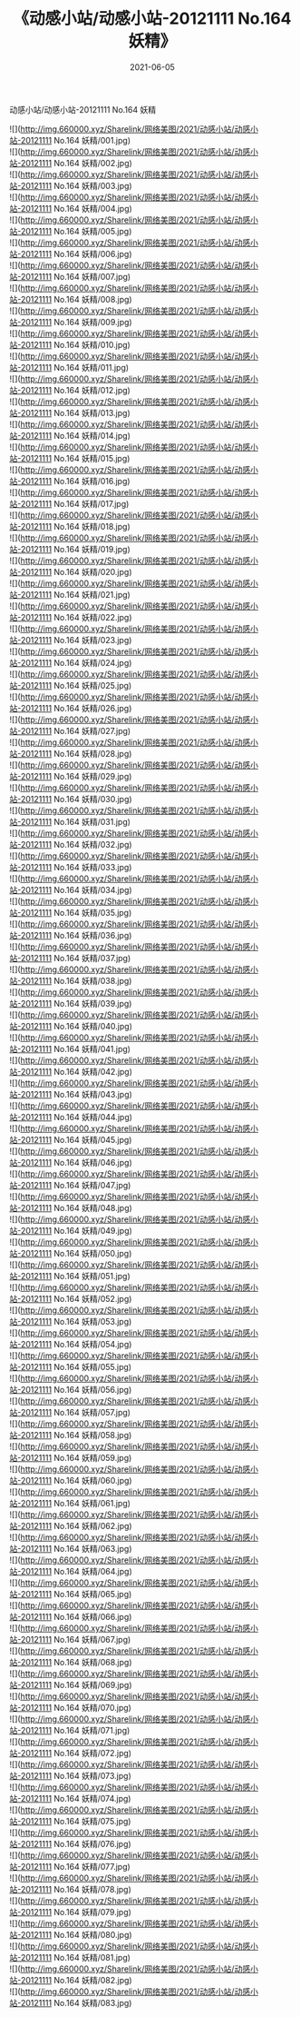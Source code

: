 ﻿---
layout: post
title:  《动感小站/动感小站-20121111 No.164 妖精》
date:   2021-06-05
img: http://img.660000.xyz/Sharelink/网络美图/2021/动感小站/动感小站-20121111 No.164 妖精/000.jpg
categories: [美女, 清纯, 唯美]
---

动感小站/动感小站-20121111 No.164 妖精

 ![](http://img.660000.xyz/Sharelink/网络美图/2021/动感小站/动感小站-20121111 No.164 妖精/001.jpg) <br>![](http://img.660000.xyz/Sharelink/网络美图/2021/动感小站/动感小站-20121111 No.164 妖精/002.jpg) <br>![](http://img.660000.xyz/Sharelink/网络美图/2021/动感小站/动感小站-20121111 No.164 妖精/003.jpg) <br>![](http://img.660000.xyz/Sharelink/网络美图/2021/动感小站/动感小站-20121111 No.164 妖精/004.jpg) <br>![](http://img.660000.xyz/Sharelink/网络美图/2021/动感小站/动感小站-20121111 No.164 妖精/005.jpg) <br>![](http://img.660000.xyz/Sharelink/网络美图/2021/动感小站/动感小站-20121111 No.164 妖精/006.jpg) <br>![](http://img.660000.xyz/Sharelink/网络美图/2021/动感小站/动感小站-20121111 No.164 妖精/007.jpg) <br>![](http://img.660000.xyz/Sharelink/网络美图/2021/动感小站/动感小站-20121111 No.164 妖精/008.jpg) <br>![](http://img.660000.xyz/Sharelink/网络美图/2021/动感小站/动感小站-20121111 No.164 妖精/009.jpg) <br>![](http://img.660000.xyz/Sharelink/网络美图/2021/动感小站/动感小站-20121111 No.164 妖精/010.jpg) <br>![](http://img.660000.xyz/Sharelink/网络美图/2021/动感小站/动感小站-20121111 No.164 妖精/011.jpg) <br>![](http://img.660000.xyz/Sharelink/网络美图/2021/动感小站/动感小站-20121111 No.164 妖精/012.jpg) <br>![](http://img.660000.xyz/Sharelink/网络美图/2021/动感小站/动感小站-20121111 No.164 妖精/013.jpg) <br>![](http://img.660000.xyz/Sharelink/网络美图/2021/动感小站/动感小站-20121111 No.164 妖精/014.jpg) <br>![](http://img.660000.xyz/Sharelink/网络美图/2021/动感小站/动感小站-20121111 No.164 妖精/015.jpg) <br>![](http://img.660000.xyz/Sharelink/网络美图/2021/动感小站/动感小站-20121111 No.164 妖精/016.jpg) <br>![](http://img.660000.xyz/Sharelink/网络美图/2021/动感小站/动感小站-20121111 No.164 妖精/017.jpg) <br>![](http://img.660000.xyz/Sharelink/网络美图/2021/动感小站/动感小站-20121111 No.164 妖精/018.jpg) <br>![](http://img.660000.xyz/Sharelink/网络美图/2021/动感小站/动感小站-20121111 No.164 妖精/019.jpg) <br>![](http://img.660000.xyz/Sharelink/网络美图/2021/动感小站/动感小站-20121111 No.164 妖精/020.jpg) <br>![](http://img.660000.xyz/Sharelink/网络美图/2021/动感小站/动感小站-20121111 No.164 妖精/021.jpg) <br>![](http://img.660000.xyz/Sharelink/网络美图/2021/动感小站/动感小站-20121111 No.164 妖精/022.jpg) <br>![](http://img.660000.xyz/Sharelink/网络美图/2021/动感小站/动感小站-20121111 No.164 妖精/023.jpg) <br>![](http://img.660000.xyz/Sharelink/网络美图/2021/动感小站/动感小站-20121111 No.164 妖精/024.jpg) <br>![](http://img.660000.xyz/Sharelink/网络美图/2021/动感小站/动感小站-20121111 No.164 妖精/025.jpg) <br>![](http://img.660000.xyz/Sharelink/网络美图/2021/动感小站/动感小站-20121111 No.164 妖精/026.jpg) <br>![](http://img.660000.xyz/Sharelink/网络美图/2021/动感小站/动感小站-20121111 No.164 妖精/027.jpg) <br>![](http://img.660000.xyz/Sharelink/网络美图/2021/动感小站/动感小站-20121111 No.164 妖精/028.jpg) <br>![](http://img.660000.xyz/Sharelink/网络美图/2021/动感小站/动感小站-20121111 No.164 妖精/029.jpg) <br>![](http://img.660000.xyz/Sharelink/网络美图/2021/动感小站/动感小站-20121111 No.164 妖精/030.jpg) <br>![](http://img.660000.xyz/Sharelink/网络美图/2021/动感小站/动感小站-20121111 No.164 妖精/031.jpg) <br>![](http://img.660000.xyz/Sharelink/网络美图/2021/动感小站/动感小站-20121111 No.164 妖精/032.jpg) <br>![](http://img.660000.xyz/Sharelink/网络美图/2021/动感小站/动感小站-20121111 No.164 妖精/033.jpg) <br>![](http://img.660000.xyz/Sharelink/网络美图/2021/动感小站/动感小站-20121111 No.164 妖精/034.jpg) <br>![](http://img.660000.xyz/Sharelink/网络美图/2021/动感小站/动感小站-20121111 No.164 妖精/035.jpg) <br>![](http://img.660000.xyz/Sharelink/网络美图/2021/动感小站/动感小站-20121111 No.164 妖精/036.jpg) <br>![](http://img.660000.xyz/Sharelink/网络美图/2021/动感小站/动感小站-20121111 No.164 妖精/037.jpg) <br>![](http://img.660000.xyz/Sharelink/网络美图/2021/动感小站/动感小站-20121111 No.164 妖精/038.jpg) <br>![](http://img.660000.xyz/Sharelink/网络美图/2021/动感小站/动感小站-20121111 No.164 妖精/039.jpg) <br>![](http://img.660000.xyz/Sharelink/网络美图/2021/动感小站/动感小站-20121111 No.164 妖精/040.jpg) <br>![](http://img.660000.xyz/Sharelink/网络美图/2021/动感小站/动感小站-20121111 No.164 妖精/041.jpg) <br>![](http://img.660000.xyz/Sharelink/网络美图/2021/动感小站/动感小站-20121111 No.164 妖精/042.jpg) <br>![](http://img.660000.xyz/Sharelink/网络美图/2021/动感小站/动感小站-20121111 No.164 妖精/043.jpg) <br>![](http://img.660000.xyz/Sharelink/网络美图/2021/动感小站/动感小站-20121111 No.164 妖精/044.jpg) <br>![](http://img.660000.xyz/Sharelink/网络美图/2021/动感小站/动感小站-20121111 No.164 妖精/045.jpg) <br>![](http://img.660000.xyz/Sharelink/网络美图/2021/动感小站/动感小站-20121111 No.164 妖精/046.jpg) <br>![](http://img.660000.xyz/Sharelink/网络美图/2021/动感小站/动感小站-20121111 No.164 妖精/047.jpg) <br>![](http://img.660000.xyz/Sharelink/网络美图/2021/动感小站/动感小站-20121111 No.164 妖精/048.jpg) <br>![](http://img.660000.xyz/Sharelink/网络美图/2021/动感小站/动感小站-20121111 No.164 妖精/049.jpg) <br>![](http://img.660000.xyz/Sharelink/网络美图/2021/动感小站/动感小站-20121111 No.164 妖精/050.jpg) <br>![](http://img.660000.xyz/Sharelink/网络美图/2021/动感小站/动感小站-20121111 No.164 妖精/051.jpg) <br>![](http://img.660000.xyz/Sharelink/网络美图/2021/动感小站/动感小站-20121111 No.164 妖精/052.jpg) <br>![](http://img.660000.xyz/Sharelink/网络美图/2021/动感小站/动感小站-20121111 No.164 妖精/053.jpg) <br>![](http://img.660000.xyz/Sharelink/网络美图/2021/动感小站/动感小站-20121111 No.164 妖精/054.jpg) <br>![](http://img.660000.xyz/Sharelink/网络美图/2021/动感小站/动感小站-20121111 No.164 妖精/055.jpg) <br>![](http://img.660000.xyz/Sharelink/网络美图/2021/动感小站/动感小站-20121111 No.164 妖精/056.jpg) <br>![](http://img.660000.xyz/Sharelink/网络美图/2021/动感小站/动感小站-20121111 No.164 妖精/057.jpg) <br>![](http://img.660000.xyz/Sharelink/网络美图/2021/动感小站/动感小站-20121111 No.164 妖精/058.jpg) <br>![](http://img.660000.xyz/Sharelink/网络美图/2021/动感小站/动感小站-20121111 No.164 妖精/059.jpg) <br>![](http://img.660000.xyz/Sharelink/网络美图/2021/动感小站/动感小站-20121111 No.164 妖精/060.jpg) <br>![](http://img.660000.xyz/Sharelink/网络美图/2021/动感小站/动感小站-20121111 No.164 妖精/061.jpg) <br>![](http://img.660000.xyz/Sharelink/网络美图/2021/动感小站/动感小站-20121111 No.164 妖精/062.jpg) <br>![](http://img.660000.xyz/Sharelink/网络美图/2021/动感小站/动感小站-20121111 No.164 妖精/063.jpg) <br>![](http://img.660000.xyz/Sharelink/网络美图/2021/动感小站/动感小站-20121111 No.164 妖精/064.jpg) <br>![](http://img.660000.xyz/Sharelink/网络美图/2021/动感小站/动感小站-20121111 No.164 妖精/065.jpg) <br>![](http://img.660000.xyz/Sharelink/网络美图/2021/动感小站/动感小站-20121111 No.164 妖精/066.jpg) <br>![](http://img.660000.xyz/Sharelink/网络美图/2021/动感小站/动感小站-20121111 No.164 妖精/067.jpg) <br>![](http://img.660000.xyz/Sharelink/网络美图/2021/动感小站/动感小站-20121111 No.164 妖精/068.jpg) <br>![](http://img.660000.xyz/Sharelink/网络美图/2021/动感小站/动感小站-20121111 No.164 妖精/069.jpg) <br>![](http://img.660000.xyz/Sharelink/网络美图/2021/动感小站/动感小站-20121111 No.164 妖精/070.jpg) <br>![](http://img.660000.xyz/Sharelink/网络美图/2021/动感小站/动感小站-20121111 No.164 妖精/071.jpg) <br>![](http://img.660000.xyz/Sharelink/网络美图/2021/动感小站/动感小站-20121111 No.164 妖精/072.jpg) <br>![](http://img.660000.xyz/Sharelink/网络美图/2021/动感小站/动感小站-20121111 No.164 妖精/073.jpg) <br>![](http://img.660000.xyz/Sharelink/网络美图/2021/动感小站/动感小站-20121111 No.164 妖精/074.jpg) <br>![](http://img.660000.xyz/Sharelink/网络美图/2021/动感小站/动感小站-20121111 No.164 妖精/075.jpg) <br>![](http://img.660000.xyz/Sharelink/网络美图/2021/动感小站/动感小站-20121111 No.164 妖精/076.jpg) <br>![](http://img.660000.xyz/Sharelink/网络美图/2021/动感小站/动感小站-20121111 No.164 妖精/077.jpg) <br>![](http://img.660000.xyz/Sharelink/网络美图/2021/动感小站/动感小站-20121111 No.164 妖精/078.jpg) <br>![](http://img.660000.xyz/Sharelink/网络美图/2021/动感小站/动感小站-20121111 No.164 妖精/079.jpg) <br>![](http://img.660000.xyz/Sharelink/网络美图/2021/动感小站/动感小站-20121111 No.164 妖精/080.jpg) <br>![](http://img.660000.xyz/Sharelink/网络美图/2021/动感小站/动感小站-20121111 No.164 妖精/081.jpg) <br>![](http://img.660000.xyz/Sharelink/网络美图/2021/动感小站/动感小站-20121111 No.164 妖精/082.jpg) <br>![](http://img.660000.xyz/Sharelink/网络美图/2021/动感小站/动感小站-20121111 No.164 妖精/083.jpg) <br>